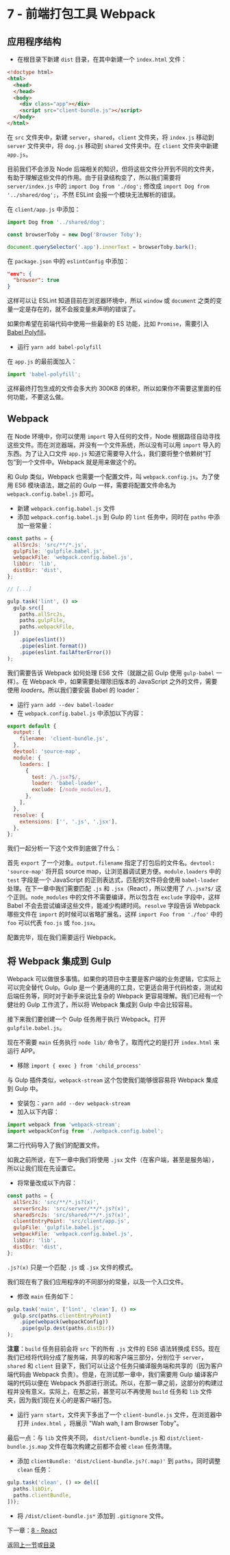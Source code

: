 # 7 - 前端打包工具 Webpack

## 应用程序结构

- 在根目录下新建 `dist` 目录，在其中新建一个 `index.html` 文件：

```html
<!doctype html>
<html>
  <head>
  </head>
  <body>
    <div class="app"></div>
    <script src="client-bundle.js"></script>
  </body>
</html>
```

在 `src` 文件夹中，新建 `server`，`shared`，`client` 文件夹，将 `index.js` 移动到 `server` 文件夹中，将 `dog.js` 移动到 `shared` 文件夹中。在 `client` 文件夹中新建 `app.js`。

目前我们不会涉及 Node 后端相关的知识，但将这些文件分开到不同的文件夹，有助于理解这些文件的作用。由于目录结构变了，所以我们需要将 `server/index.js` 中的 `import Dog from './dog';` 修改成 `import Dog from '../shared/dog';`，不然 ESLint 会报一个模块无法解析的错误。

在 `client/app.js` 中添加：

```javascript
import Dog from '../shared/dog';

const browserToby = new Dog('Browser Toby');

document.querySelector('.app').innerText = browserToby.bark();
```

在 `package.json` 中的 `eslintConfig` 中添加：

```json
"env": {
  "browser": true
}
```
这样可以让 ESLint 知道目前在浏览器环境中，所以 `window` 或 `document` 之类的变量一定是存在的，就不会报变量未声明的错误了。

如果你希望在前端代码中使用一些最新的 ES 功能，比如 `Promise`，需要引入 [Babel Polyfill](https://babeljs.io/docs/usage/polyfill/)。

- 运行 `yarn add babel-polyfill`

在 `app.js` 的最前面加入：

```javascript
import 'babel-polyfill';
```

这样最终打包生成的文件会多大约 300KB 的体积，所以如果你不需要这里面的任何功能，不要这么做。

## Webpack

在 Node 环境中，你可以使用 `import` 导入任何的文件，Node 根据路径自动寻找这些文件。而在浏览器端，并没有一个文件系统，所以没有可以用 `import` 导入的东西。为了让入口文件 `app.js` 知道它需要导入什么，我们要将整个依赖树“打包”到一个文件中。Webpack 就是用来做这个的。

和 Gulp 类似，Webpack 也需要一个配置文件，叫 `webpack.config.js`。为了使用 ES6 模块语法，跟之前的 Gulp 一样，需要将配置文件命名为 `webpack.config.babel.js` 即可。

- 新建 `webpack.config.babel.js` 文件
- 添加 `webpack.config.babel.js` 到 Gulp 的 `lint` 任务中，同时在 `paths` 中添加一些常量：

```javascript
const paths = {
  allSrcJs: 'src/**/*.js',
  gulpFile: 'gulpfile.babel.js',
  webpackFile: 'webpack.config.babel.js',
  libDir: 'lib',
  distDir: 'dist',
};

// [...]

gulp.task('lint', () =>
  gulp.src([
    paths.allSrcJs,
    paths.gulpFile,
    paths.webpackFile,
  ])
    .pipe(eslint())
    .pipe(eslint.format())
    .pipe(eslint.failAfterError())
);
```

我们需要告诉 Webpack 如何处理 ES6 文件（就跟之前 Gulp 使用 `gulp-babel` 一样）。在 Webpack 中，如果需要处理除旧版本的 JavaScript 之外的文件，需要使用 *loaders*。所以我们要安装 Babel 的 loader：

- 运行 `yarn add --dev babel-loader`
- 在 `webpack.config.babel.js` 中添加以下内容：

```javascript
export default {
  output: {
    filename: 'client-bundle.js',
  },
  devtool: 'source-map',
  module: {
    loaders: [
      {
        test: /\.jsx?$/,
        loader: 'babel-loader',
        exclude: [/node_modules/],
      },
    ],
  },
  resolve: {
    extensions: ['', '.js', '.jsx'],
  },
};
```

我们一起分析一下这个文件到底做了什么：

首先 `export` 了一个对象。`output.filename` 指定了打包后的文件名。`devtool: 'source-map'` 将开启 source map，让浏览器调试更方便。`module.loaders` 中的 `test` 字段是一个 JavaScript 的正则表达式，匹配的文件将会使用 `babel-loader` 处理。在下一章中我们需要匹配 `.js` 和 `.jsx`（React），所以使用了 `/\.jsx?$/` 这个正则。`node_modules` 中的文件不需要编译，所以包含在 `exclude` 字段中，这样 Babel 不会去尝试编译这些文件，能减少构建时间。`resolve` 字段告诉 Webpack 哪些文件在 `import` 的时候可以省略扩展名，这样 `import Foo from './foo'` 中的 `foo` 可以代表 `foo.js` 或 `foo.jsx`。

配置完毕，现在我们需要运行 Webpack。

## 将 Webpack 集成到 Gulp

Webpack 可以做很多事情。如果你的项目中主要是客户端的业务逻辑，它实际上可以完全替代 Gulp。Gulp 是一个更通用的工具，它更适合用于代码检查，测试和后端任务等，同时对于新手来说比复杂的 Webpack 更容易理解。我们已经有一个健壮的 Gulp 工作流了，所以将 Webpack 集成到 Gulp 中会比较容易。

接下来我们要创建一个 Gulp 任务用于执行 Webpack。打开 `gulpfile.babel.js`。

现在不需要 `main` 任务执行 `node lib/` 命令了，取而代之的是打开 `index.html` 来运行 APP。

- 移除 `import { exec } from 'child_process'`

与 Gulp 插件类似，`webpack-stream` 这个包使我们能够很容易将 Webpack 集成到 Gulp 中。

- 安装包：`yarn add --dev webpack-stream`
- 加入以下内容：

```javascript
import webpack from 'webpack-stream';
import webpackConfig from './webpack.config.babel';
```

第二行代码导入了我们的配置文件。

如我之前所说，在下一章中我们将使用 `.jsx` 文件（在客户端，甚至是服务端），所以让我们现在先设置它。

- 将常量改成以下内容：

```javascript
const paths = {
  allSrcJs: 'src/**/*.js?(x)',
  serverSrcJs: 'src/server/**/*.js?(x)',
  sharedSrcJs: 'src/shared/**/*.js?(x)',
  clientEntryPoint: 'src/client/app.js',
  gulpFile: 'gulpfile.babel.js',
  webpackFile: 'webpack.config.babel.js',
  libDir: 'lib',
  distDir: 'dist',
};
```

`.js?(x)` 只是一个匹配 `.js` 或 `.jsx` 文件的模式。

我们现在有了我们应用程序的不同部分的常量，以及一个入口文件。

- 修改 `main` 任务如下：

```javascript
gulp.task('main', ['lint', 'clean'], () =>
  gulp.src(paths.clientEntryPoint)
    .pipe(webpack(webpackConfig))
    .pipe(gulp.dest(paths.distDir))
);
```

**注意**：`build` 任务目前会将 `src` 下的所有 `.js` 文件的 ES6 语法转换成 ES5。现在我们已经将代码分成了服务端，共享的和客户端三部分，分别位于 `server`， `shared` 和 `client` 目录下，我们可以让这个任务只编译服务端和共享的（因为客户端代码由 Webpack 负责）。但是，在测试那一章中，我们需要用 Gulp 编译客户端的代码以便在 Webpack 外部进行测试。所以，在那一章之前，这部分的构建过程并没有意义。实际上，在那之前，甚至可以不再使用 `build` 任务和 `lib` 文件夹，因为我们现在关心的是客户端打包。

- 运行 `yarn start`，文件夹下多出了一个 `client-bundle.js` 文件，在浏览器中打开 `index.html` ，将展示 "Wah wah, I am Browser Toby"。

最后一点：与 `lib` 文件夹不同， `dist/client-bundle.js` 和 `dist/client-bundle.js.map` 文件在每次构建之前都不会被 `clean` 任务清理。

- 添加 `clientBundle: 'dist/client-bundle.js?(.map)'` 到 `paths`，同时调整 `clean` 任务：

```javascript
gulp.task('clean', () => del([
  paths.libDir,
  paths.clientBundle,
]));
```

- 将 `/dist/client-bundle.js*` 添加到 `.gitignore` 文件。

下一章：[8 - React](/tutorial/8-react)

返回[上一节](/tutorial/6-eslint)或[目录](https://github.com/pd4d10/js-stack-from-scratch)

